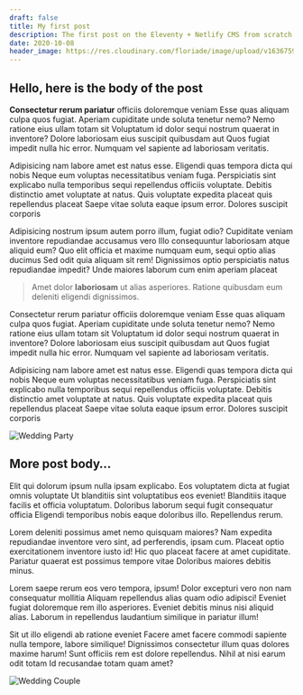 ```yaml
---
draft: false
title: My first post
description: The first post on the Eleventy + Netlify CMS from scratch blog
date: 2020-10-08
header_image: https://res.cloudinary.com/floriade/image/upload/v1636759375/wedding-flowers/hryvstt1uqbs4lpuwoks.jpg
---
```

## Hello, here is the body of the post

**Consectetur rerum pariatur** officiis doloremque veniam Esse quas aliquam culpa quos fugiat. Aperiam cupiditate unde soluta tenetur nemo? Nemo ratione eius ullam totam sit Voluptatum id dolor sequi nostrum quaerat in inventore? Dolore laboriosam eius suscipit quibusdam aut Quos fugiat impedit nulla hic error. Numquam vel sapiente ad laboriosam veritatis.

Adipisicing nam labore amet est natus esse. Eligendi quas tempora dicta qui nobis Neque eum voluptas necessitatibus veniam fuga. Perspiciatis sint explicabo nulla temporibus sequi repellendus officiis voluptate. Debitis distinctio amet voluptate at natus. Quis voluptate expedita placeat quis repellendus placeat Saepe vitae soluta eaque ipsum error. Dolores suscipit corporis

Adipisicing nostrum ipsum autem porro illum, fugiat odio? Cupiditate veniam inventore repudiandae accusamus vero Illo consequuntur laboriosam atque aliquid eum? Quo elit officia et maxime numquam eum, sequi optio alias ducimus Sed odit quia aliquam sit rem! Dignissimos optio perspiciatis natus repudiandae impedit? Unde maiores laborum cum enim aperiam placeat

> Amet dolor **laboriosam** ut alias asperiores. Ratione quibusdam eum deleniti eligendi dignissimos. 

Consectetur rerum pariatur officiis doloremque veniam Esse quas aliquam culpa quos fugiat. Aperiam cupiditate unde soluta tenetur nemo? Nemo ratione eius ullam totam sit Voluptatum id dolor sequi nostrum quaerat in inventore? Dolore laboriosam eius suscipit quibusdam aut Quos fugiat impedit nulla hic error. Numquam vel sapiente ad laboriosam veritatis.

Adipisicing nam labore amet est natus esse. Eligendi quas tempora dicta qui nobis Neque eum voluptas necessitatibus veniam fuga. Perspiciatis sint explicabo nulla temporibus sequi repellendus officiis voluptate. Debitis distinctio amet voluptate at natus. Quis voluptate expedita placeat quis repellendus placeat Saepe vitae soluta eaque ipsum error. Dolores suscipit corporis

![Wedding Party](https://res.cloudinary.com/floriade/image/upload/v1636759375/wedding-flowers/hryvstt1uqbs4lpuwoks.jpg "Bridesmaids")

## More post body…

Elit qui dolorum ipsum nulla ipsam explicabo. Eos voluptatem dicta at fugiat omnis voluptate Ut blanditiis sint voluptatibus eos eveniet! Blanditiis itaque facilis et officia voluptatum. Doloribus laborum sequi fugit consequatur officia Eligendi temporibus nobis eaque doloribus illo. Repellendus rerum.

Lorem deleniti possimus amet nemo quisquam maiores? Nam expedita repudiandae inventore vero sint, ad perferendis, ipsam cum. Placeat optio exercitationem inventore iusto id! Hic quo placeat facere at amet cupiditate. Pariatur quaerat est possimus tempore vitae Doloribus maiores debitis minus.

Lorem saepe rerum eos vero tempora, ipsum! Dolor excepturi vero non nam consequatur mollitia Aliquam repellendus alias quam odio adipisci! Eveniet fugiat doloremque rem illo asperiores. Eveniet debitis minus nisi aliquid alias. Laborum in repellendus laudantium similique in pariatur illum!

Sit ut illo eligendi ab ratione eveniet Facere amet facere commodi sapiente nulla tempore, labore similique! Dignissimos consectetur illum quas dolores maxime harum! Sunt officiis rem est dolore repellendus. Nihil at nisi earum odit totam Id recusandae totam quam amet?

![Wedding Couple](https://res.cloudinary.com/floriade/image/upload/v1636759361/wedding-flowers/wpwmhtkp1vf0ufdkzs7v.jpg "Bride & Groom")
